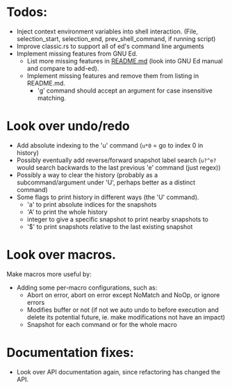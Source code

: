 # Todos:
- Inject context environment variables into shell interaction.
  (File, selection_start, selection_end, prev_shell_command, if running script)
- Improve classic.rs to support all of ed's command line arguments
- Implement missing features from GNU Ed.
  - List more missing features in [README.md](README.md) (look into GNU Ed
    manual and compare to add-ed).
  - Implement missing features and remove them from listing in README.md.
    - 'g' command should accept an argument for case insensitive matching.


# Look over undo/redo
- Add absolute indexing to the 'u' command (`u*0` = go to index 0 in history)
- Possibly eventually add reverse/forward snapshot label search
  (`u?^e?` would search backwards to the last previous 'e' command (just regex))
- Possibly a way to clear the history (probably as a subcommand/argument under
  'U', perhaps better as a distinct command)
- Some flags to print history in different ways (the 'U' command).
  - 'a' to print absolute indices for the snapshots
  - 'A' to print the whole history
  - integer to give a specific snapshot to print nearby snapshots to
  - '$' to print snapshots relative to the last existing snapshot


# Look over macros.
Make macros more useful by:
- Adding some per-macro configurations, such as:
  - Abort on error, abort on error except NoMatch and NoOp, or ignore errors
  - Modifies buffer or not (if not we auto undo to before execution and delete
    its potential future, ie. make modifications not have an impact)
  - Snapshot for each command or for the whole macro


# Documentation fixes:
- Look over API documentation again, since refactoring has changed the API.
